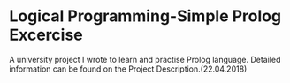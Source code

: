 # Logical Programming-Simple Prolog Excercise 
A university project I wrote to learn and practise Prolog language. Detailed information can be found on the Project Description.(22.04.2018)

